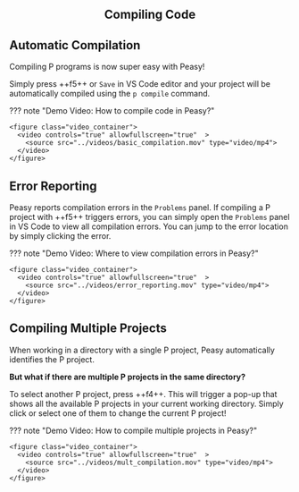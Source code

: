 <style>
  .md-typeset h1,
  .md-content__button {
    display: none;
  }
  
</style>

<div align="center">
  <h2>Compiling Code</h2>
</div>

## **Automatic Compilation**

Compiling P programs is now super easy with Peasy!

Simply press ++f5++ or `Save` in VS Code editor and your project will be automatically compiled using the `p compile` command.

??? note "Demo Video: How to compile code in Peasy?"

    <figure class="video_container">
      <video controls="true" allowfullscreen="true"  >
        <source src="../videos/basic_compilation.mov" type="video/mp4">
      </video>
    </figure>

## **Error Reporting**

Peasy reports compilation errors in the `Problems` panel.
If compiling a P project with ++f5++ triggers errors, you can simply open the `Problems` panel in VS Code to view all compilation errors. You can jump to the error location by simply clicking the error.

??? note "Demo Video: Where to view compilation errors in Peasy?"

    <figure class="video_container">
      <video controls="true" allowfullscreen="true"  >
        <source src="../videos/error_reporting.mov" type="video/mp4">
      </video>
    </figure>

## **Compiling Multiple Projects**

When working in a directory with a single P project, Peasy automatically identifies the P project.

**But what if there are multiple P projects in the same directory?**

To select another P project, press ++f4++. This will trigger a pop-up that shows all the available P projects in your current working directory. Simply click or select one of them to change the current P project!

??? note "Demo Video: How to compile multiple projects in Peasy?"

    <figure class="video_container">
      <video controls="true" allowfullscreen="true"  >
        <source src="../videos/mult_compilation.mov" type="video/mp4">
      </video>
    </figure>